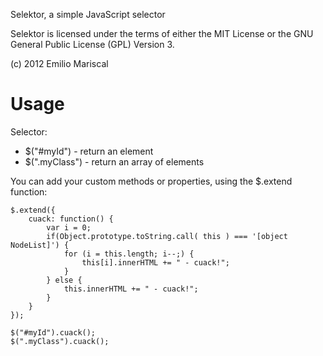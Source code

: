Selektor, a simple JavaScript selector

Selektor is licensed under the terms of either the MIT License or the GNU General Public License (GPL) Version 3.

(c) 2012 Emilio Mariscal

# Usage

Selector:

* $("#myId") - return an element 
* $(".myClass") - return an array of elements

You can add your custom methods or properties, using the $.extend function:

    $.extend({
        cuack: function() {
            var i = 0;
            if(Object.prototype.toString.call( this ) === '[object NodeList]') {
                for (i = this.length; i--;) {
                    this[i].innerHTML += " - cuack!";
                }
            } else {
                this.innerHTML += " - cuack!";                    
            }
        } 
    });
    
    $("#myId").cuack();
    $(".myClass").cuack();
